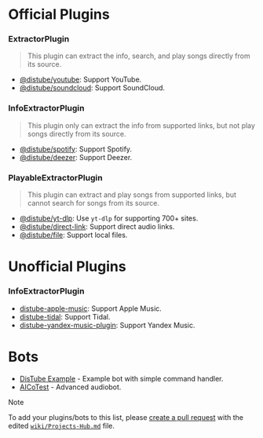# Official Plugins

### ExtractorPlugin

> This plugin can extract the info, search, and play songs directly from its source.

- [@distube/youtube](https://www.npmjs.com/package/@distube/youtube): Support YouTube.
- [@distube/soundcloud](https://www.npmjs.com/package/@distube/soundcloud): Support SoundCloud.

### InfoExtractorPlugin

> This plugin only can extract the info from supported links, but not play songs directly from its source.

- [@distube/spotify](https://www.npmjs.com/package/@distube/spotify): Support Spotify.
- [@distube/deezer](https://www.npmjs.com/package/@distube/deezer): Support Deezer.

### PlayableExtractorPlugin

> This plugin can extract and play songs from supported links, but cannot search for songs from its source.

- [@distube/yt-dlp](https://www.npmjs.com/package/@distube/yt-dlp): Use `yt-dlp` for supporting 700+ sites.
- [@distube/direct-link](https://www.npmjs.com/package/@distube/direct-link): Support direct audio links.
- [@distube/file](https://www.npmjs.com/package/@distube/file): Support local files.

# Unofficial Plugins

### InfoExtractorPlugin

- [distube-apple-music](https://www.npmjs.com/package/distube-apple-music): Support Apple Music.
- [distube-tidal](https://www.npmjs.com/package/distube-tidal): Support Tidal.
- [distube-yandex-music-plugin](https://www.npmjs.com/package/distube-yandex-music-plugin): Support Yandex Music.

# Bots

- [DisTube Example](https://github.com/distubejs/example) - Example bot with simple command handler.
- [AICoTest](https://github.com/AlexInCube/AlCoTest) - Advanced audiobot.

> [!NOTE]
> To add your plugins/bots to this list, please [create a pull request](https://github.com/skick1234/DisTube/pulls) with the edited [`wiki/Projects-Hub.md`](https://github.com/skick1234/DisTube/blob/main/wiki/Projects-Hub.md) file.
